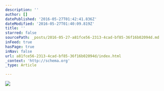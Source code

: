```yaml
---
description: ''
author: []
datePublished: '2016-05-27T01:42:41.836Z'
dateModified: '2016-05-27T01:40:09.819Z'
title: ''
starred: false
sourcePath: _posts/2016-05-27-a81fce56-2313-4cad-bf85-36f16b02094d.md
inFeed: true
hasPage: true
inNav: false
url: a81fce56-2313-4cad-bf85-36f16b02094d/index.html
_context: 'http://schema.org'
_type: Article

---
```

![](https://the-grid-user-content.s3-us-west-2.amazonaws.com/e67360df-a8e3-4eda-9c55-2a972d188c17.jpg)